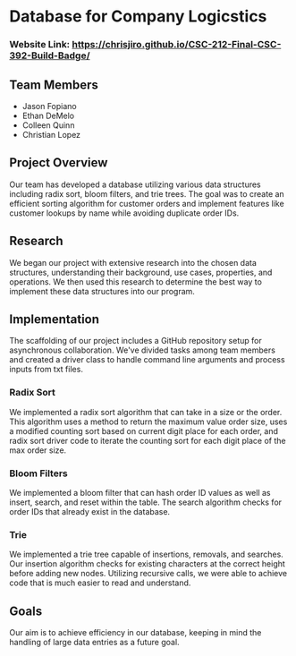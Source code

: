 # Database for Company Logicstics

### Website Link: https://chrisjiro.github.io/CSC-212-Final-CSC-392-Build-Badge/

## Team Members
- Jason Fopiano
- Ethan DeMelo
- Colleen Quinn
- Christian Lopez

## Project Overview
Our team has developed a database utilizing various data structures including radix sort, bloom filters, and trie trees. The goal was to create an efficient sorting algorithm for customer orders and implement features like customer lookups by name while avoiding duplicate order IDs.

## Research
We began our project with extensive research into the chosen data structures, understanding their background, use cases, properties, and operations. We then used this research to determine the best way to implement these data structures into our program.

## Implementation
The scaffolding of our project includes a GitHub repository setup for asynchronous collaboration. We've divided tasks among team members and created a driver class to handle command line arguments and process inputs from txt files.

### Radix Sort
We implemented a radix sort algorithm that can take in a size or the order. This algorithm uses a method to return the maximum value order size, uses a modified counting sort based on current digit place for each order, and radix sort driver code to iterate the counting sort for each digit place of the max order size.

### Bloom Filters
We implemented a bloom filter that can hash order ID values as well as insert, search, and reset within the table. The search algorithm checks for 
order IDs that already exist in the database.

### Trie
We implemented a trie tree capable of insertions, removals, and searches. Our insertion algorithm checks for existing characters at the correct height before adding new nodes. Utilizing recursive calls, we were able to achieve code that is much easier to read and understand.

## Goals
Our aim is to achieve efficiency in our database, keeping in mind the handling of large data entries as a future goal.
